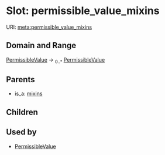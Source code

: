 
# Slot: permissible_value_mixins




URI: [meta:permissible_value_mixins](https://w3id.org/linkml/meta/permissible_value_mixins)


## Domain and Range

[PermissibleValue](PermissibleValue.md) ->  <sub>0..*</sub> [PermissibleValue](PermissibleValue.md)

## Parents

 *  is_a: [mixins](mixins.md)

## Children


## Used by

 * [PermissibleValue](PermissibleValue.md)
